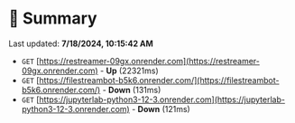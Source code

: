 # 📖 Summary
Last updated: **7/18/2024, 10:15:42 AM**

- `GET` [https://restreamer-09gx.onrender.com](https://restreamer-09gx.onrender.com) - **Up** (22321ms)
- `GET` [https://filestreambot-b5k6.onrender.com/](https://filestreambot-b5k6.onrender.com/) - **Down** (131ms)
- `GET` [https://jupyterlab-python3-12-3.onrender.com](https://jupyterlab-python3-12-3.onrender.com) - **Down** (121ms)
